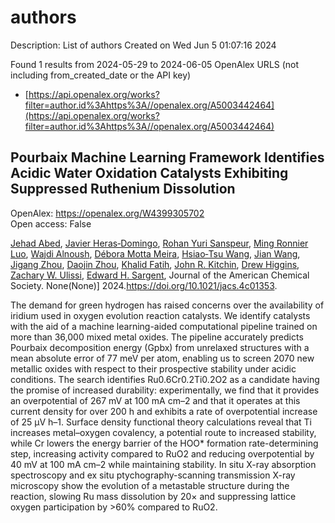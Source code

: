 # authors
Description: List of authors
Created on Wed Jun  5 01:07:16 2024

Found 1 results from 2024-05-29 to 2024-06-05
OpenAlex URLS (not including from_created_date or the API key)
- [https://api.openalex.org/works?filter=author.id%3Ahttps%3A//openalex.org/A5003442464](https://api.openalex.org/works?filter=author.id%3Ahttps%3A//openalex.org/A5003442464)

## Pourbaix Machine Learning Framework Identifies Acidic Water Oxidation Catalysts Exhibiting Suppressed Ruthenium Dissolution   

OpenAlex: https://openalex.org/W4399305702    
Open access: False
    
[Jehad Abed](https://openalex.org/A5049493917), [Javier Heras‐Domingo](https://openalex.org/A5062528507), [Rohan Yuri Sanspeur](https://openalex.org/A5071284998), [Ming Ronnier Luo](https://openalex.org/A5076838400), [Wajdi Alnoush](https://openalex.org/A5048076397), [Débora Motta Meira](https://openalex.org/A5036126810), [Hsiao‐Tsu Wang](https://openalex.org/A5037413243), [Jian Wang](https://openalex.org/A5048097208), [Jigang Zhou](https://openalex.org/A5033120840), [Daojin Zhou](https://openalex.org/A5052565332), [Khalid Fatih](https://openalex.org/A5015913191), [John R. Kitchin](https://openalex.org/A5003442464), [Drew Higgins](https://openalex.org/A5044827415), [Zachary W. Ulissi](https://openalex.org/A5024574386), [Edward H. Sargent](https://openalex.org/A5054680242), Journal of the American Chemical Society. None(None)] 2024.https://doi.org/10.1021/jacs.4c01353.
    
The demand for green hydrogen has raised concerns over the availability of iridium used in oxygen evolution reaction catalysts. We identify catalysts with the aid of a machine learning-aided computational pipeline trained on more than 36,000 mixed metal oxides. The pipeline accurately predicts Pourbaix decomposition energy (Gpbx) from unrelaxed structures with a mean absolute error of 77 meV per atom, enabling us to screen 2070 new metallic oxides with respect to their prospective stability under acidic conditions. The search identifies Ru0.6Cr0.2Ti0.2O2 as a candidate having the promise of increased durability: experimentally, we find that it provides an overpotential of 267 mV at 100 mA cm–2 and that it operates at this current density for over 200 h and exhibits a rate of overpotential increase of 25 μV h–1. Surface density functional theory calculations reveal that Ti increases metal–oxygen covalency, a potential route to increased stability, while Cr lowers the energy barrier of the HOO* formation rate-determining step, increasing activity compared to RuO2 and reducing overpotential by 40 mV at 100 mA cm–2 while maintaining stability. In situ X-ray absorption spectroscopy and ex situ ptychography-scanning transmission X-ray microscopy show the evolution of a metastable structure during the reaction, slowing Ru mass dissolution by 20× and suppressing lattice oxygen participation by >60% compared to RuO2.    

    
